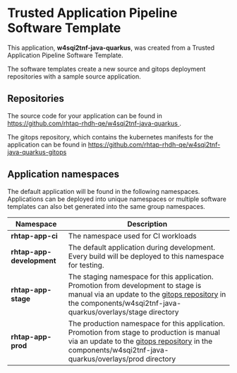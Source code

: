 # Trusted Application Pipeline Software Template

This application, **w4sqi2tnf-java-quarkus**, was created from a Trusted Application Pipeline Software Template.

The software templates create a new source and gitops deployment repositories with a sample source application. 

## Repositories

The source code for your application can be found in [https://github.com/rhtap-rhdh-qe/w4sqi2tnf-java-quarkus ](https://github.com/rhtap-rhdh-qe/w4sqi2tnf-java-quarkus ).
 
The gitops repository, which contains the kubernetes manifests for the application can be found in 
[https://github.com/rhtap-rhdh-qe/w4sqi2tnf-java-quarkus-gitops ](https://github.com/rhtap-rhdh-qe/w4sqi2tnf-java-quarkus-gitops ) 

## Application namespaces 

The default application will be found in the following namespaces. Applications can be deployed into unique namespaces or multiple software templates can also bet generated into the same group namespaces.  

|  Namespace   |  Description   |  
| -------- | -------- |
| **rhtap-app-ci** | The namespace used for CI workloads |
| **rhtap-app-development** | The default application during development. Every build will be deployed to this namespace for testing. |
| **rhtap-app-stage** | The staging namespace for this application. Promotion from development to stage is manual via an update to the [gitops repository](https://github.com/rhtap-rhdh-qe/w4sqi2tnf-java-quarkus-gitops ) in the components/w4sqi2tnf-java-quarkus/overlays/stage directory |
| **rhtap-app-prod** | The production namespace for this application. Promotion from stage to production is manual via an update to the [gitops repository](https://github.com/rhtap-rhdh-qe/w4sqi2tnf-java-quarkus-gitops ) in the components/w4sqi2tnf-java-quarkus/overlays/prod directory |